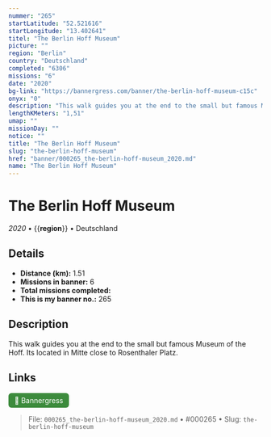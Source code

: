 ```yaml
---
nummer: "265"
startLatitude: "52.521616"
startLongitude: "13.402641"
titel: "The Berlin Hoff Museum"
picture: ""
region: "Berlin"
country: "Deutschland"
completed: "6306"
missions: "6"
date: "2020"
bg-link: "https://bannergress.com/banner/the-berlin-hoff-museum-c15c"
onyx: "0"
description: "This walk guides you at the end to the small but famous Museum of the Hoff. Its located in Mitte close to Rosenthaler Platz."
lengthKMeters: "1,51"
umap: ""
missionDay: ""
notice: ""
title: "The Berlin Hoff Museum"
slug: "the-berlin-hoff-museum"
href: "banner/000265_the-berlin-hoff-museum_2020.md"
name: "The Berlin Hoff Museum"
---
```

# The Berlin Hoff Museum

*2020* • {{__region__}} • Deutschland





## Details
- **Distance (km):** 1.51
- **Missions in banner:** 6
- **Total missions completed:** 
- **This is my banner no.:** 265



## Description
This walk guides you at the end to the small but famous Museum of the Hoff. Its located in Mitte close to Rosenthaler Platz.



## Links
<a href="https://bannergress.com/banner/the-berlin-hoff-museum-c15c" target="_blank" style="display:inline-block;margin-right:8px;padding:6px 12px;background:#3c8b3c;color:#fff;text-decoration:none;border-radius:6px;">🔗 Bannergress</a>



> File: `000265_the-berlin-hoff-museum_2020.md` • #000265 • Slug: `the-berlin-hoff-museum`
